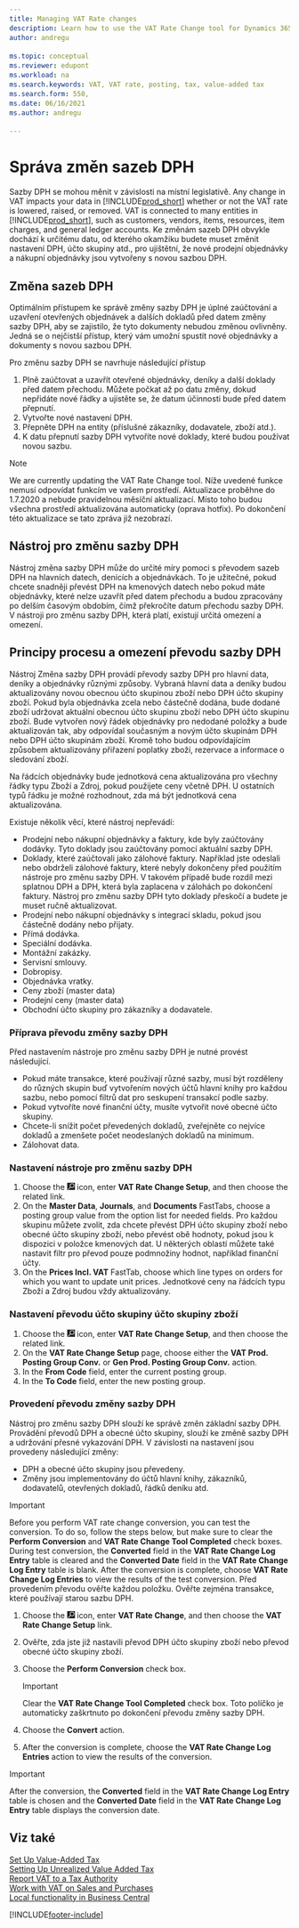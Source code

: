 ```yaml
---
title: Managing VAT Rate changes
description: Learn how to use the VAT Rate Change tool for Dynamics 365 Business Central for changing VAT rates based on local legislation.
author: andregu

ms.topic: conceptual
ms.reviewer: edupont
ms.workload: na
ms.search.keywords: VAT, VAT rate, posting, tax, value-added tax
ms.search.form: 550, 
ms.date: 06/16/2021
ms.author: andregu

---
```


# Správa změn sazeb DPH

Sazby DPH se mohou měnit v závislosti na místní legislativě. Any change in VAT impacts your data in [!INCLUDE[prod_short](includes/prod_short.md)] whether or not the VAT rate is lowered, raised, or removed. VAT is connected to many entities in [!INCLUDE[prod_short](includes/prod_short.md)], such as customers, vendors, items, resources, item charges, and general ledger accounts. Ke změnám sazeb DPH obvykle dochází k určitému datu, od kterého okamžiku budete muset změnit nastavení DPH, účto skupiny atd., pro ujištětní, že nové prodejní objednávky a nákupní objednávky jsou vytvořeny s novou sazbou DPH.

## Změna sazeb DPH

Optimálním přístupem ke správě změny sazby DPH je úplné zaúčtování a uzavření otevřených objednávek a dalších dokladů před datem změny sazby DPH, aby se zajistilo, že tyto dokumenty nebudou změnou ovlivněny. Jedná se o nejčistší přístup, který vám umožní spustit nové objednávky a dokumenty s novou sazbou DPH.

Pro změnu sazby DPH se navrhuje následující přístup

1. Plně zaúčtovat a uzavřít otevřené objednávky, deníky a další doklady před datem přechodu. Můžete počkat až po datu změny, dokud nepřidáte nové řádky a ujistěte se, že datum účinnosti bude před datem přepnutí.
2. Vytvořte nové nastavení DPH.
3. Přepněte DPH na entity (příslušné zákazníky, dodavatele, zboží atd.).
4. K datu přepnutí sazby DPH vytvoříte nové doklady, které budou používat novou sazbu.


> [!NOTE]  
> We are currently updating the VAT Rate Change tool. Níže uvedené funkce nemusí odpovídat funkcím ve vašem prostředí. Aktualizace proběhne do 1.7.2020 a nebude pravidelnou měsíční aktualizací. Místo toho budou všechna prostředí aktualizována automaticky (oprava hotfix). Po dokončení této aktualizace se tato zpráva již nezobrazí.

## Nástroj pro změnu sazby DPH

Nástroj změna sazby DPH může do určité míry pomoci s převodem sazeb DPH na hlavních datech, denících a objednávkách. To je užitečné, pokud chcete snadněji převést DPH na kmenových datech nebo pokud máte objednávky, které nelze uzavřít před datem přechodu a budou zpracovány po delším časovým obdobím, čímž překročíte datum přechodu sazby DPH. V nástroji pro změnu sazby DPH, která platí, existují určitá omezení a omezení.

## Principy procesu a omezení převodu sazby DPH

Nástroj Změna sazby DPH provádí převody sazby DPH pro hlavní data, deníky a objednávky různými způsoby. Vybraná hlavní data a deníky budou aktualizovány novou obecnou účto skupinou zboží nebo DPH účto skupiny zboží. Pokud byla objednávka zcela nebo částečně dodána, bude dodané zboží udržovat aktuální obecnou účto skupinu zboží nebo DPH účto skupinu zboží. Bude vytvořen nový řádek objednávky pro nedodané položky a bude aktualizován tak, aby odpovídal současným a novým  účto skupinám DPH nebo DPH účto skupinám zboží. Kromě toho budou odpovídajícím způsobem aktualizovány přiřazení poplatky zboží, rezervace a informace o sledování zboží.

Na řádcích objednávky bude jednotková cena aktualizována pro všechny řádky typu Zboží a Zdroj, pokud použijete ceny včetně DPH. U ostatních typů řádku je možné rozhodnout, zda má být jednotková cena aktualizována.

Existuje několik věcí, které nástroj nepřevádí:

* Prodejní nebo nákupní objednávky a faktury, kde byly zaúčtovány dodávky. Tyto doklady jsou zaúčtovány pomocí aktuální sazby DPH.
* Doklady, které zaúčtovali jako zálohové faktury. Například jste odeslali nebo obdrželi zálohové faktury, které nebyly dokončeny před použitím nástroje pro změnu sazby DPH. V takovém případě bude rozdíl mezi splatnou DPH a DPH, která byla zaplacena v zálohách po dokončení faktury. Nástroj pro změnu sazby DPH tyto doklady přeskočí a budete je muset ručně aktualizovat.
* Prodejní nebo nákupní objednávky s integrací skladu, pokud jsou částečně dodány nebo přijaty.
* Přímá dodávka.
* Speciální dodávka.
* Montážní zakázky.
* Servisní smlouvy.
* Dobropisy.
* Objednávka vratky.
* Ceny zboží (master data)
* Prodejní ceny (master data)
* Obchodní účto skupiny pro zákazníky a dodavatele.

### Příprava převodu změny sazby DPH

Před nastavením nástroje pro změnu sazby DPH je nutné provést následující.

* Pokud máte transakce, které používají různé sazby, musí být rozděleny do různých skupin buď vytvořením nových účtů hlavní knihy pro každou sazbu, nebo pomocí filtrů dat pro seskupení transakcí podle sazby.
* Pokud vytvoříte nové finanční účty, musíte vytvořit nové obecné účto skupiny.
* Chcete-li snížit počet převedených dokladů, zveřejněte co nejvíce dokladů a zmenšete počet neodeslaných dokladů na minimum.
* Zálohovat data.

### Nastavení nástroje pro změnu sazby DPH

1. Choose the ![Lightbulb that opens the Tell Me feature.](media/ui-search/search_small.png "Tell me what you want to do") icon, enter **VAT Rate Change Setup**, and then choose the related link.
2. On the **Master Data**, **Journals**, and **Documents** FastTabs, choose a posting group value from the option list for needed fields. Pro každou skupinu můžete zvolit, zda chcete převést DPH účto skupiny zboží nebo obecné účto skupiny zboží, nebo převést obě hodnoty, pokud jsou k dispozici v položce kmenových dat. U některých oblastí můžete také nastavit filtr pro převod pouze podmnožiny hodnot, například finanční účty.
3. On the **Prices Incl. VAT** FastTab, choose which line types on orders for which you want to update unit prices. Jednotkové ceny na řádcích typu Zboží a Zdroj budou vždy aktualizovány.

### Nastavení převodu účto skupiny účto skupiny zboží

1. Choose the ![Lightbulb that opens the Tell Me feature.](media/ui-search/search_small.png "Tell me what you want to do") icon, enter **VAT Rate Change Setup**, and then choose the related link.
2. On the **VAT Rate Change Setup** page, choose either the **VAT Prod. Posting Group Conv.** or **Gen Prod. Posting Group Conv.** action.
3. In the **From Code** field, enter the current posting group.
4. In the **To Code** field, enter the new posting group.

### Provedení převodu změny sazby DPH

Nástroj pro změnu sazby DPH slouží ke správě změn základní sazby DPH. Provádění převodů DPH a obecné účto skupiny, slouží ke změně sazby DPH a udržování přesné vykazování DPH. V závislosti na nastavení jsou provedeny následující změny:

* DPH a obecné účto skupiny jsou převedeny.
* Změny jsou implementovány do účtů hlavní knihy, zákazníků, dodavatelů, otevřených dokladů, řádků deníku atd.

> [!IMPORTANT]  
> Before you perform VAT rate change conversion, you can test the conversion. To do so, follow the steps below, but make sure to clear the **Perform Conversion** and **VAT Rate Change Tool Completed** check boxes. During test conversion, the **Converted** field in the **VAT Rate Change Log Entry** table is cleared and the **Converted Date** field in the **VAT Rate Change Log Entry** table is blank. After the conversion is complete, choose **VAT Rate Change Log Entries** to view the results of the test conversion. Před provedením převodu ověřte každou položku. Ověřte zejména transakce, které používají starou sazbu DPH.

1. Choose the ![Lightbulb that opens the Tell Me feature.](media/ui-search/search_small.png "Tell me what you want to do") icon, enter **VAT Rate Change**, and then choose the **VAT Rate Change Setup** link.
2. Ověřte, zda jste již nastavili převod DPH účto skupiny zboží nebo převod obecné účto skupiny zboží.
3. Choose the **Perform Conversion** check box.

   > [!IMPORTANT]  
   > Clear the **VAT Rate Change Tool Completed** check box. Toto políčko je automaticky zaškrtnuto po dokončení převodu změny sazby DPH.

4. Choose the **Convert** action.
5. After the conversion is complete, choose the **VAT Rate Change Log Entries** action to view the results of the conversion.

> [!IMPORTANT]  
> After the conversion, the **Converted** field in the **VAT Rate Change Log Entry** table is chosen and the **Converted Date** field in the **VAT Rate Change Log Entry** table displays the conversion date.

## Viz také

[Set Up Value-Added Tax](finance-setup-vat.md)  
[Setting Up Unrealized Value Added Tax](finance-setup-unrealized-vat.md)  
[Report VAT to a Tax Authority](finance-how-report-vat.md)  
[Work with VAT on Sales and Purchases](finance-work-with-vat.md)  
[Local functionality in Business Central](about-localization.md)


[!INCLUDE[footer-include](includes/footer-banner.md)]
